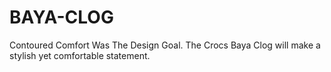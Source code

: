 # BAYA-CLOG
Contoured Comfort Was The Design Goal. The Crocs Baya Clog will make a stylish yet comfortable statement.
